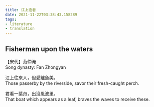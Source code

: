 ```yaml
---
title: 江上渔者
date: 2021-11-22T03:38:43.158289
tags:
- literature
- translation
---
```

## Fisherman upon the waters

【宋代】范仲淹\
Song dynasty: Fan Zhongyan

江上往來人，但愛鱸魚美。\
Those passerby by the riverside, savor their fresh-caught perch.

君看一葉舟，出沒風波里。\
That boat which appears as a leaf, braves the waves to receive these.
